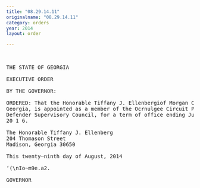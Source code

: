 ```yaml
---
title: "08.29.14.11"
originalname: "08.29.14.11"
category: orders
year: 2014
layout: order

---
```

<pre>
 

THE STATE OF GEORGIA

EXECUTIVE ORDER

BY THE GOVERNOR:

ORDERED: That the Honorable Tiffany J. Ellenbergiof Morgan County,
Georgia, is appointed as a member of the Ocrnulgee Circuit Public
Defender Supervisory Council, for a term of office ending July 1,
20 1 6.

The Honorable Tiffany J. Ellenberg
204 Thomason Street
Madison, Georgia 30650

This twenty—ninth day of August, 2014

‘(\nIo~m9e.a2.

GOVERNOR

</pre>
